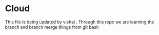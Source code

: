 # Cloud

This file is being updated by vishal .
Through this repo we are learning the branch and branch merge things from git bash 
